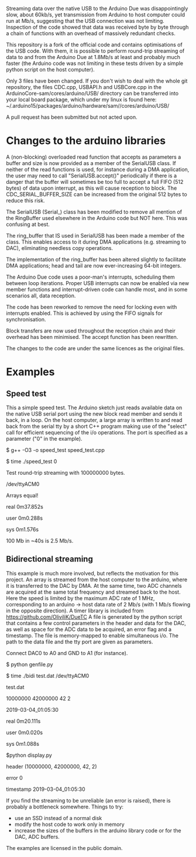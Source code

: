 Streaming data over the native USB to the Arduino Due was disappointingly slow, about 60kb/s, yet transmission from Arduino to host computer could run at Mb/s, suggesting that the USB connection was not limiting. Inspection of the code showed that data was received byte by byte through a chain of functions with an overhead of massively redundant checks.

This repository is a fork of the official code and contains optimisations of the USB code. With them, it is possible to perform round-trip streaming of data to and from the Arduino Due at 1.8Mb/s at least and probably much faster (the Arduino code was not limiting in these tests driven by a simple python script on the host computer).

Only 3 files have been changed. If you don't wish to deal with the whole git repository, the files CDC.cpp, USBAPI.h and USBCore.cpp in the ArduinoCore-sam/cores/arduino/USB/ directory can be transferred into your local board package, which under my linux is found here:
~/.arduino15/packages/arduino/hardware/sam/<version>/cores/arduino/USB/

A pull request has been submitted but not acted upon.

Changes to the arduino libraries
================================

A (non-blocking) overloaded read function that accepts as parameters a buffer and size is now provided as a member of the SerialUSB class. If neither of the read functions is used, for instance during a DMA application, the user may need to call "SerialUSB.accept()" periodically if there is a danger that the buffer will sometimes be too full to accept a full FIFO (512 bytes) of data upon interrupt, as this will cause reception to block. The CDC_SERIAL_BUFFER_SIZE can be increased from the original 512 bytes to reduce this risk.

The SerialUSB (Serial_) class has been modified to remove all mention of the RingBuffer used elsewhere in the Arduino code but NOT here. This was confusing at best.

The ring_buffer that IS used in SerialUSB has been made a member of the class. This enables access to it during DMA applications (e.g. streaming to DAC), eliminating needless copy operations.

The implementation of the ring_buffer has been altered slightly to facilitate DMA applications; head and tail are now ever-increasing 64-bit integers.

The Arduino Due code uses a poor-man's interrupts, scheduling them between loop iterations. Proper USB interrupts can now be enabled via new member functions and interrupt-driven code can handle most, and in some scenarios all, data reception.

The code has been reworked to remove the need for locking even with interrupts enabled. This is achieved by using the FIFO signals for synchronisation.

Block transfers are now used throughout the reception chain and their overhead has been minimised. The accept function has been rewritten.

The changes to the code are under the same licences as the original files.

Examples
========

Speed test
----------

This a simple speed test. The Arduino sketch just reads available data on the native USB serial port using the new block read member and sends it back, in a loop. On the host computer, a large array is written to and read back from the serial tty by a short C++ program making use of the "select" call for efficient sequencing of the i/o operations. The port is specified as a parameter ("0" in the example).

$ g++ -O3 -o speed_test speed_test.cpp

$ time ./speed_test 0

Test round-trip streaming with 100000000 bytes.

/dev/ttyACM0

Arrays equal!


real    0m37.852s

user    0m0.288s

sys     0m1.576s

100 Mb in ~40s is 2.5 Mb/s.

Bidirectional streaming
-----------------------

This example is much more involved, but reflects the motivation for this project. An array is streamed from the host computer to the arduino, where it is transferred to the DAC by DMA. At the same time, two ADC channels are acquired at the same total frequency and streamed back to the host. Here the speed is limited by the maximum ADC rate of 1 MHz, corresponding to an arduino -> host data rate of 2 Mb/s (with 1 Mb/s flowing in the opposite direction). A timer library is included from https://github.com/OliviliK/DueTC
A file is generated by the python script that contains a few control parameters in the header and data for the DAC, as well as space for the ADC data to be acquired, an error flag and a timestamp. The file is memory-mapped to enable simultaneous i/o. The path to the data file and the tty port are given as parameters.

Connect DAC0 to A0 and GND to A1 (for instance).

$ python genfile.py 

$ time ./bidi test.dat /dev/ttyACM0 

test.dat

10000000 42000000 42 2

2019-03-04_01:05:30


real    0m20.111s

user    0m0.020s

sys     0m1.088s

$python display.py

header (10000000, 42000000, 42, 2)

error 0

timestamp 2019-03-04_01:05:30

<plot of input and uninterleaved outputs>

If you find the streaming to be unreliable (an error is raised), there is probably a bottleneck somewhere. Things to try:
- use an SSD instead of a normal disk
- modify the host code to work only in memory
- increase the sizes of the buffers in the arduino library code or for the DAC, ADC buffers.


The examples are licensed in the public domain.
